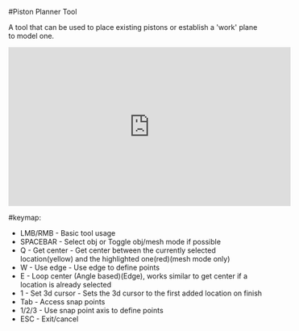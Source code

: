 #Piston Planner Tool  
  
A tool that can be used to place existing pistons or establish a 'work' plane to model one.  

<iframe width="560" height="315" src="https://www.youtube.com/embed/-REBxjiWLWk" title="YouTube video player" frameborder="0" allow="accelerometer; autoplay; clipboard-write; encrypted-media; gyroscope; picture-in-picture" allowfullscreen></iframe>  
  
#keymap:  
* LMB/RMB - Basic tool usage  
* SPACEBAR - Select obj or Toggle obj/mesh mode if possible  
* Q - Get center - Get center between the currently selected location(yellow) and the highlighted one(red)(mesh mode only)  
* W - Use edge - Use edge to define points  
* E - Loop center (Angle based)(Edge), works similar to get center if a location is already selected  
* 1 - Set 3d cursor - Sets the 3d cursor to the first added location on finish  
* Tab - Access snap points  
* 1/2/3 - Use snap point axis to define points  
* ESC - Exit/cancel  
